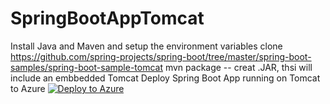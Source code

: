 # SpringBootAppTomcat
Install Java and Maven and setup the environment variables
clone https://github.com/spring-projects/spring-boot/tree/master/spring-boot-samples/spring-boot-sample-tomcat
mvn package -- creat .JAR, thsi will include an embbedded Tomcat
Deploy Spring Boot App running on Tomcat to Azure [![Deploy to Azure](http://azuredeploy.net/deploybutton.png)](https://azuredeploy.net/)
